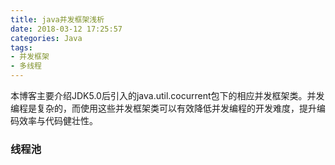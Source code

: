```yaml
---
title: java并发框架浅析
date: 2018-03-12 17:25:57
categories: Java
tags:
- 并发框架
- 多线程
---
```


本博客主要介绍JDK5.0后引入的java.util.cocurrent包下的相应并发框架类。并发编程是复杂的，而使用这些并发框架类可以有效降低并发编程的开发难度，提升编码效率与代码健壮性。

### 线程池
